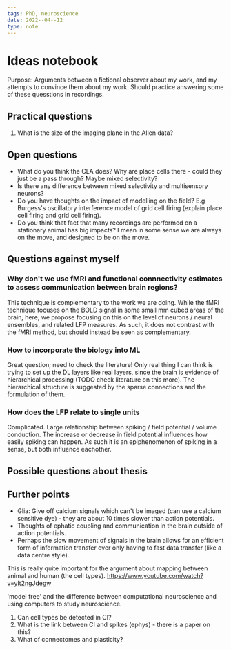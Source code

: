 ```yaml
---
tags: PhD, neuroscience
date: 2022--04--12
type: note
---
```


# Ideas notebook

Purpose: Arguments between a fictional observer about my work, and my attempts to convince them about my work.
Should practice answering some of these quesstions in recordings.

## Practical questions

1. What is the size of the imaging plane in the Allen data?

## Open questions

* What do you think the CLA does? Why are place cells there - could they just be a pass
through? Maybe mixed selectivity?
* Is there any difference between mixed selectivity and multisensory neurons?
* Do you have thoughts on the impact of modelling on the field? E.g Burgess's oscillatory
interference model of grid cell firing (explain place cell firing and grid cell firing).
* Do you think that fact that many recordings are performed on a stationary animal has big
impacts? I mean in some sense we are always on the move, and designed to be on the move.

## Questions against myself

### Why don't we use fMRI and functional connnectivity estimates to assess communication between brain regions?

This technique is complementary to the work we are doing. While the fMRI technique focuses on the BOLD signal in some small mm cubed areas of the brain, here, we propose focusing on this on the level of neurons / neural ensembles, and related LFP measures. As such, it does not contrast with the fMRI method, but should instead be seen as complementary.

### How to incorporate the biology into ML

Great question; need to check the literature! Only real thing I can think is trying to set up the DL layers like real layers, since the brain is evidence of hierarchical processing (TODO check literature on this more). The hierarchical structure is suggested by the sparse connections and the formulation of them.

### How does the LFP relate to single units

Complicated. Large relationship between spiking / field potential / volume conduction. The increase or decrease in field potential influences how easily spiking can happen. As such it is an epiphenomenon of spiking in a sense, but both influence eachother.

## Possible questions about thesis

## Further points

* Glia: Give off calcium signals which can't be imaged (can use a calcium sensitive dye) - they are about 10 times slower than action potentials.
* Thoughts of ephatic coupling and communication in the brain outside of action potentials.
* Perhaps the slow movement of signals in the brain allows for an efficient form of information transfer over only having to fast data transfer (like a data centre style).
  
This is really quite important for the argument about mapping between animal and human (the cell types).
https://www.youtube.com/watch?v=ylt2ngJdegw

'model free' and the difference between computational neuroscience and using computers to study neuroscience.

1. Can cell types be detected in CI?
2. What is the link between CI and spikes (ephys) - there is a paper on this?
3. What of connectomes and plasticity?